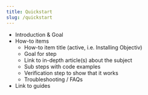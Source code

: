 ```yaml
---
title: Quickstart
slug: /quickstart
---
```

<!--- (this section needs work. we could just add links to the how to guides for the tracker and the playground for ds) -->

* Introduction & Goal
* How-to items
  * How-to item title (active, i.e. Installing Objectiv)
  * Goal for step
  * Link to in-depth article(s) about the subject
  * Sub steps with code examples
  * Verification step to show that it works
  * Troubleshooting / FAQs
* Link to guides